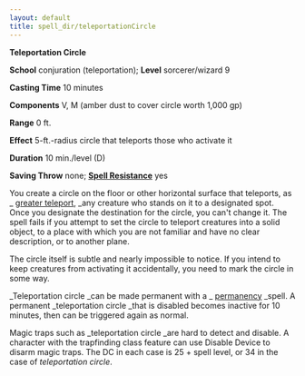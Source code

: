 ```yaml
---
layout: default
title: spell_dir/teleportationCircle
---
```

 **Teleportation Circle**

**School** conjuration (teleportation); **Level** sorcerer/wizard 9

**Casting Time** 10 minutes

**Components** V, M (amber dust to cover circle worth 1,000 gp)

**Range** 0 ft.

**Effect** 5-ft.-radius circle that teleports those who activate it

**Duration** 10 min./level (D)

**Saving Throw** none; **[Spell Resistance](../glossary#_spell-resistance)** yes

You create a circle on the floor or other horizontal surface that teleports, as _ [greater teleport](teleport#_teleport-greater), _any creature who stands on it to a designated spot. Once you designate the destination for the circle, you can't change it. The spell fails if you attempt to set the circle to teleport creatures into a solid object, to a place with which you are not familiar and have no clear description, or to another plane.

The circle itself is subtle and nearly impossible to notice. If you intend to keep creatures from activating it accidentally, you need to mark the circle in some way.

_Teleportation circle _can be made permanent with a _ [permanency](permanency#_permanency) _spell. A permanent _teleportation circle _that is disabled becomes inactive for 10 minutes, then can be triggered again as normal.

Magic traps such as _teleportation circle _are hard to detect and disable. A character with the trapfinding class feature can use Disable Device to disarm magic traps. The DC in each case is 25 + spell level, or 34 in the case of _teleportation circle_.

